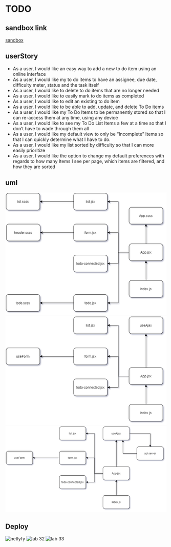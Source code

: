 # TODO

## sandbox link
[sandbox](https://5lbmf.csb.app/)

## userStory 
- As a user, I would like an easy way to add a new to do item using an online interface
- As a user, I would like my to do items to have an assignee, due date, difficulty meter, status and the task itself
- As a user, I would like to delete to do items that are no longer needed
- As a user, I would like to easily mark to do items as completed
- As a user, I would like to edit an existing to do item
- As a user, I would like to be able to add, update, and delete To Do items
- As a user, I would like my To Do Items to be permanently stored so that I can re-access them at any time, using any device
- As a user, I would like to see my To Do List Items a few at a time so that I don’t have to wade through them all
- As a user, I would like my default view to only be “Incomplete” Items so that I can quickly determine what I have to do.
- As a user, I would like my list sorted by difficulty so that I can more easily prioritize
- As a user, I would like the option to change my default preferences with regards to how many Items I see per page, which items are filtered, and how they are sorted

## uml
![](https://github.com/AnwarAbbass/todo/blob/master/react%20(3).png?raw=true)
![](https://github.com/AnwarAbbass/RESTy/blob/main/react%20(5).png?raw=true)
![](https://github.com/AnwarAbbass/todo/blob/main/react%20(6).png?raw=true)
## Deploy
![netlyfy](https://gallant-turing-c8af29.netlify.app/)
![lab 32](https://60e7125cd498ec30e6d4fa9b--modest-noether-ab1d73.netlify.app/)
![lab 33](https://60e7125cd498ec30e6d4fa9b--modest-noether-ab1d73.netlify.app/)